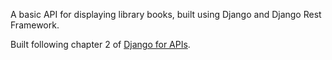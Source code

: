 A basic API for displaying library books, built using Django and Django Rest Framework.

Built following chapter 2 of [Django for APIs](https://djangoforapis.com/).
